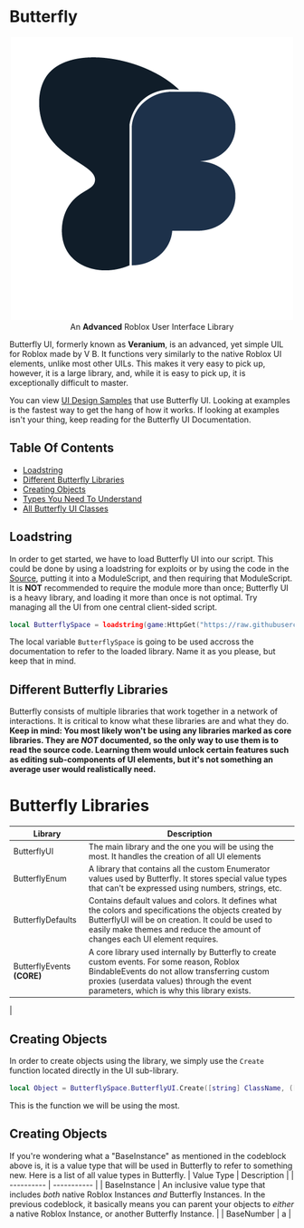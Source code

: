 # Butterfly
<p align="center">
  <img src="https://raw.githubusercontent.com/0xVB/Butterfly/main/ButterflyUI.png" alt="Butterfly UI"></a></br>
  An <b>Advanced</b> Roblox User Interface Library
</p>

Butterfly UI, formerly known as **Veranium**, is an advanced, yet simple UIL for Roblox made by V B. It functions very similarly to the native Roblox UI elements, unlike most other UILs. This makes it very easy to pick up, however, it is a large library, and, while it is easy to pick up, it is exceptionally difficult to master.

You can view [UI Design Samples](/Samples) that use Butterfly UI. Looking at examples is the fastest way to get the hang of how it works.
If looking at examples isn't your thing, keep reading for the Butterfly UI Documentation.

## Table Of Contents
- [Loadstring](#loadstring)
- [Different Butterfly Libraries](#libraries)
- [Creating Objects](#create_obj)
- [Types You Need To Understand](#vtypes)
- [All Butterfly UI Classes](#bui_classes)

## Loadstring <a name = "loadstring"></a>
In order to get started, we have to load Butterfly UI into our script. This could be done by using a loadstring for exploits or by using the code in the [Source](/Source/ButterflyUI.lua), putting it into a ModuleScript, and then requiring that ModuleScript. It is **NOT** recommended to require the module more than once; Butterfly UI is a heavy library, and loading it more than once is not optimal. Try managing all the UI from one central client-sided script.
```lua
local ButterflySpace = loadstring(game:HttpGet("https://raw.githubusercontent.com/0xVB/Butterfly/main/Source/ButterflyUI.lua"))();
```
The local variable `ButterflySpace` is going to be used accross the documentation to refer to the loaded library. Name it as you please, but keep that in mind.

## Different Butterfly Libraries <a name = "loadstring"></a>
Butterfly consists of multiple libraries that work together in a network of interactions. It is critical to know what these libraries are and what they do.
**Keep in mind: You most likely won't be using any libraries marked as core libraries. They are *NOT* documented, so the only way to use them is to read the source code. Learning them would unlock certain features such as editing sub-components of UI elements, but it's not something an average user would realistically need.**
# Butterfly Libraries

| Library | Description |
| ----------- | ----------- |
| ButterflyUI | The main library and the one you will be using the most. It handles the creation of all UI elements |
| ButterflyEnum | A library that contains all the custom Enumerator values used by Butterfly. It stores special value types that can't be expressed using numbers, strings, etc. |
| ButterflyDefaults | Contains default values and colors. It defines what the colors and specifications the objects created by ButterflyUI will be on creation. It could be used to easily make themes and reduce the amount of changes each UI element requires. |
| ButterflyEvents **(CORE)** | A core library used internally by Butterfly to create custom events. For some reason, Roblox BindableEvents do not allow transferring custom proxies (userdata values) through the event parameters, which is why this library exists. |
| 
## Creating Objects <a name = "create_obj"></a>
In order to create objects using the library, we simply use the `Create` function located directly in the UI sub-library.
```lua
local Object = ButterflySpace.ButterflyUI.Create([string] ClassName, ([BaseInstance] Parent));
```
This is the function we will be using the most.

## Creating Objects <a name = "vtypes"></a>
If you're wondering what a "BaseInstance" as mentioned in the codeblock above is, it is a value type that will be used in Butterfly to refer to something new. Here is a list of all value types in Butterfly.
| Value Type | Description |
| ---------- | ----------- |
| BaseInstance | An inclusive value type that includes *both* native Roblox Instances *and* Butterfly Instances. In the previous codeblock, it basically means you can parent your objects to *either* a native Roblox Instance, or another Butterfly Instance. |
| BaseNumber | a |
